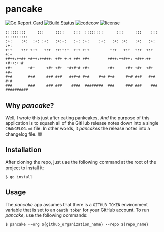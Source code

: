 # pancake

[![Go Report Card](https://goreportcard.com/badge/github.com/andrewlader/pancake)](https://goreportcard.com/report/github.com/andrewlader/pancake)
[![Build Status](https://travis-ci.org/andrewlader/pancake.svg?branch=master)](https://travis-ci.org/andrewlader/pancake)
[![codecov](https://codecov.io/gh/andrewlader/pancake/branch/master/graph/badge.svg)](https://codecov.io/gh/andrewlader/pancake)
[![license](https://img.shields.io/github/license/mashape/apistatus.svg)](https://github.com/AndrewLader/pancake/blob/master/LICENSE)

```
:::::::::     :::     ::::    :::  ::::::::      :::     :::    ::: :::::::::: 
:+:    :+:  :+: :+:   :+:+:   :+: :+:    :+:   :+: :+:   :+:   :+:  :+:        
+:+    +:+ +:+   +:+  :+:+:+  +:+ +:+         +:+   +:+  +:+  +:+   +:+        
+#++:++#+ +#++:++#++: +#+ +:+ +#+ +#+        +#++:++#++: +#++:++    +#++:++#   
+#+       +#+     +#+ +#+  +#+#+# +#+        +#+     +#+ +#+  +#+   +#+        
#+#       #+#     #+# #+#   #+#+# #+#    #+# #+#     #+# #+#   #+#  #+#        
###       ###     ### ###    ####  ########  ###     ### ###    ### ########## 
```

## Why _**pancake**_?
Well, I wrote this just after eating pankcakes. _And_ the purpose of this application is to squash all of the GitHub release notes down into a single `CHANGELOG.md` file. In other words, it _pancakes_ the release notes into a changelog file. :smile:

## Installation
After cloning the repo, just use the following command at the root of the project to install it:
```
$ go install
```

## Usage
The _pancake_ app assumes that there is a `GITHUB_TOKEN` environment variable that is set to an `oauth token` for your GitHub account. To run _pancake_, use the following commands:
```
$ pancake --org ${github_organization_name} --repo ${repo_name}
```
